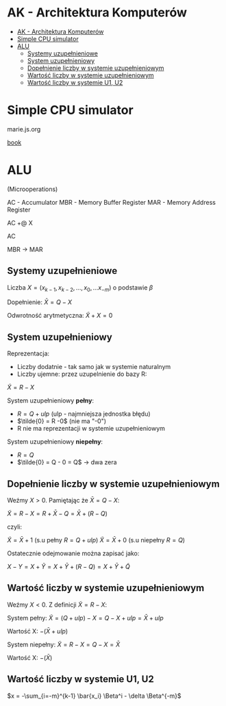 # AK - Architektura Komputerów

- [AK - Architektura Komputerów](#ak---architektura-komputerów)
- [Simple CPU simulator](#simple-cpu-simulator)
- [ALU](#alu)
  - [Systemy uzupełnieniowe](#systemy-uzupełnieniowe)
  - [System uzupełnieniowy](#system-uzupełnieniowy)
  - [Dopełnienie liczby w systemie uzupełnieniowym](#dopełnienie-liczby-w-systemie-uzupełnieniowym)
  - [Wartość liczby w systemie uzupełnieniowym](#wartość-liczby-w-systemie-uzupełnieniowym)
  - [Wartość liczby w systemie U1, U2](#wartość-liczby-w-systemie-u1-u2)

# Simple CPU simulator

marie.js.org

[book](https://marie.js.org/book.pdf)

# ALU

(Microoperations)

AC - Accumulator
MBR - Memory Buffer Register
MAR - Memory Address Register

AC +@ X

AC

MBR -> MAR

## Systemy uzupełnieniowe

Liczba $X=(x_{k-1}, x_{k-2}, \ldots, x_0, \ldots x_{-m})$ o podstawie $\beta$

Dopełnienie: $\bar{X}=Q-X$

Odwrotność arytmetyczna: $\tilde{X} + X = 0$

## System uzupełnieniowy

Reprezentacja:

- Liczby dodatnie - tak samo jak w systemie naturalnym
- Liczby ujemne: przez uzupelnienie do bazy R:

$\tilde{X}=R-X$

System uzupełnieniowy **pełny**:

- $R = Q + ulp$ (ulp - najmniejsza jednostka błędu)
- $\tilde{0} = R -0$ (nie ma "-0")
- R nie ma reprezentacji w systemie uzupełnieniowym

System uzupełnieniowy **niepełny**:

- $R = Q$
- $\tilde{0} = Q - 0 = Q$ -> dwa zera

## Dopełnienie liczby w systemie uzupełnieniowym

Weźmy $X>0$. Pamiętając że $\bar{X}=Q-X$:

$\tilde{X}=R-X=R+\bar{X}-Q=\bar{X}+(R-Q)$

czyli:

$\tilde{X} = \bar{X} + 1$ (s.u pełny $R=Q+ulp$)
$\tilde{X} = \bar{X} + 0$ (s.u niepełny $R=Q$)

Ostatecznie odejmowanie można zapisać jako:

$X-Y=X+\tilde{Y} = X + \bar{Y} + (R-Q) = X + \bar{Y} + \tilde{Q}$

## Wartość liczby w systemie uzupełnieniowym

Weźmy $X<0$. Z definicji $\tilde{X}=R-X$:

System pełny: $\tilde{X} = (Q+ulp) - X = Q - X + ulp = \bar{X} + ulp$

Wartość X: $-(\bar{X} + ulp)$

System niepełny: $\tilde{X} = R-X = Q-X = \bar{X}$

Wartość X: $-(\bar{X})$

## Wartość liczby w systemie U1, U2

$x = -\sum_{i=-m}^{k-1} \bar{x_i} \Beta^i - \delta \Beta^{-m}$